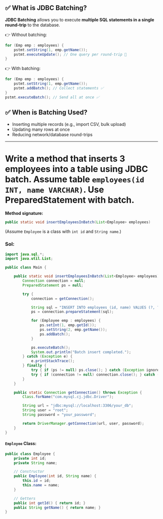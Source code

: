 ## ✅ **What is JDBC Batching?**

**JDBC Batching** allows you to execute **multiple SQL statements in a single round-trip** to the database.

👉 Without batching:

```java
for (Emp emp : employees) {
    pstmt.setString(1, emp.getName());
    pstmt.executeUpdate(); // One query per round-trip 🚫
}
```

👉 With batching:

```java
for (Emp emp : employees) {
    pstmt.setString(1, emp.getName());
    pstmt.addBatch(); // Collect statements ✅
}
pstmt.executeBatch(); // Send all at once ✅
```

## ✅ **When is Batching Used?**

* Inserting multiple records (e.g., import CSV, bulk upload)
* Updating many rows at once
* Reducing network/database round-trips

---

# Write a method that inserts 3 employees into a table using JDBC batch. Assume table `employees(id INT, name VARCHAR)`. Use PreparedStatement with batch.

**Method signature:**

```java
public static void insertEmployeesInBatch(List<Employee> employees)
```

(Assume `Employee` is a class with `int id` and `String name`.)

### Sol:

```java
import java.sql.*;
import java.util.List;

public class Main {

    public static void insertEmployeesInBatch(List<Employee> employees) {
        Connection connection = null;
        PreparedStatement ps = null;

        try {
            connection = getConnection();

            String sql = "INSERT INTO employees (id, name) VALUES (?, ?)";
            ps = connection.prepareStatement(sql);

            for (Employee emp : employees) {
                ps.setInt(1, emp.getId());
                ps.setString(2, emp.getName());
                ps.addBatch();
            }

            ps.executeBatch();
            System.out.println("Batch insert completed.");
        } catch (Exception e) {
            e.printStackTrace();
        } finally {
            try { if (ps != null) ps.close(); } catch (Exception ignored) {}
            try { if (connection != null) connection.close(); } catch (Exception ignored) {}
        }
    }

    public static Connection getConnection() throws Exception {
        Class.forName("com.mysql.cj.jdbc.Driver");

        String url = "jdbc:mysql://localhost:3306/your_db";
        String user = "root";
        String password = "your_password";

        return DriverManager.getConnection(url, user, password);
    }
}
```

#### `Employee` Class:

```java
public class Employee {
    private int id;
    private String name;

    // Constructor
    public Employee(int id, String name) {
        this.id = id;
        this.name = name;
    }

    // Getters
    public int getId() { return id; }
    public String getName() { return name; }
}
```
